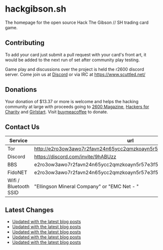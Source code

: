 # hackgibson.sh
The homepage for the open source Hack The Gibson // SH trading card game.


## Contributing

To add your card just submit a pull request with your card's front art, it would be added to the next run of set after community play testing.

Game play and discussions over the project is held the r2600 discord server. Come join us at [Discord](https://discord.com/invite/9hABUzz) or via IRC at https://www.scuttled.net/


## Donations

Your donation of $13.37 or more is welcome and helps the hacking community at large with proceeds going to [2600 Magazine](https://2600.com/), [Hackers for Charity](https://hackersforcharity.org) and [Girlstart](https://girlstart.org).  Visit [buymeacoffee](https://www.buymeacoffee.com/hackgibson.sh) to donate.


## Contact Us

Service | url
-|-
Tor | http://e2ro3ow3awo7r2favn24n65ycc2qmzkoayn5r57e3f56nvjwdcgg32ad.onion
Discord | https://discord.com/invite/9hABUzz
BBS | e2ro3ow3awo7r2favn24n65ycc2qmzkoayn5r57e3f56nvjwdcgg32ad.onion:23
FidoNET | e2ro3ow3awo7r2favn24n65ycc2qmzkoayn5r57e3f56nvjwdcgg32ad.onion:24554
Wifi / Bluetooth SSID | "Ellingson Mineral Company" or "EMC Net - <fidonet address>"

## Latest Changes
<!-- BLOG-POST-LIST:START -->
- [Updated with the latest blog posts](https://github.com/DFW2600/hackgibson.sh/commit/25cc00420b28c903221738057d530ab22251c668)
- [Updated with the latest blog posts](https://github.com/DFW2600/hackgibson.sh/commit/2ac9d2fa6172fb261aedaa36d3060a02a9338e69)
- [Updated with the latest blog posts](https://github.com/DFW2600/hackgibson.sh/commit/323db87907e5ac3a08d1991c253fe6c70f4f038b)
- [Updated with the latest blog posts](https://github.com/DFW2600/hackgibson.sh/commit/d0c35f42d16fe621de725a85e4d521745fd07b74)
- [Updated with the latest blog posts](https://github.com/DFW2600/hackgibson.sh/commit/f95661f29e2d5f97d3b6d7cdd4a77506178a2cb4)
<!-- BLOG-POST-LIST:END -->
